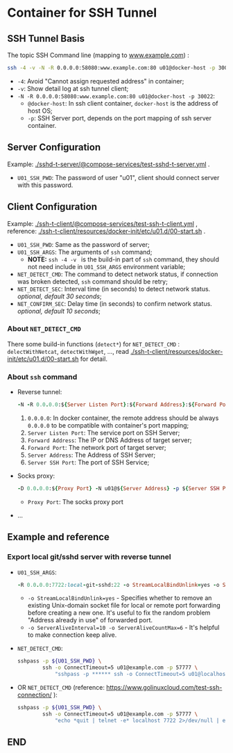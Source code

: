 # Container for SSH Tunnel

## SSH Tunnel Basis

The topic SSH Command line (mapping to www.example.com) :

```bash
ssh -4 -v -N -R 0.0.0.0:58080:www.example.com:80 u01@docker-host -p 30022
```

- `-4`: Avoid "Cannot assign requested address" in container;
- `-v`: Show detail log at ssh tunnel client;
- `-N -R 0.0.0.0:58080:www.example.com:80 u01@docker-host -p 30022`:
  - `@docker-host`: In ssh client container, `docker-host` is the address of host OS;
  - `-p`: SSH Server port, depends on the port mapping of ssh server container.

## Server Configuration

Example: [./sshd-t-server/@compose-services/test-sshd-t-server.yml](./sshd-t-server/@compose-services/test-sshd-t-server.yml) .

- `U01_SSH_PWD`: The password of user "u01", client should connect server with this password.

## Client Configuration

Example: [./ssh-t-client/@compose-services/test-ssh-t-client.yml](./ssh-t-client/@compose-services/test-ssh-t-client.yml) , reference: [./ssh-t-client/resources/docker-init/etc/u01.d/00-start.sh](./ssh-t-client/resources/docker-init/etc/u01.d/00-start.sh) .

- `U01_SSH_PWD`: Same as the password of server;
- `U01_SSH_ARGS`: The arguments of `ssh` command;
  - **NOTE:** `ssh -4 -v ` is the build-in part of `ssh` command, they should not need include in `U01_SSH_ARGS` environment variable;
- `NET_DETECT_CMD`: The command to detect network status, if connection was broken detected,  `ssh` command should be retry;
- `NET_DETECT_SEC`: Interval time (in seconds) to detect network status. *optional, default 30 seconds*;
- `NET_CONFIRM_SEC`: Delay time (in seconds) to confirm network status. *optional, default 10 seconds*;

### About `NET_DETECT_CMD`

There some build-in functions (`detect*`) for `NET_DETECT_CMD` : `delectWithNetcat`, `detectWithWget`, ..., read  [./ssh-t-client/resources/docker-init/etc/u01.d/00-start.sh](./ssh-t-client/resources/docker-init/etc/u01.d/00-start.sh) for detail.

### About `ssh` command

- Reverse tunnel:
  
  ```ruby
  -N -R 0.0.0.0:${Server Listen Port}:${Forward Address}:${Forward Port} u01@${Server Address} -p ${Server SSH Port}
  ```
  
  1. `0.0.0.0`: In docker container, the remote address should be always `0.0.0.0` to be compatible with container's port mapping;
  2. `Server Listen Port`: The service port on SSH Server;
  3. `Forward Address`: The IP or DNS Address of target server;
  4. `Forward Port`: The network port  of target server;
  5. `Server Address`: The Address of SSH Server;
  6. `Server SSH Port`: The port of SSH Service;

- Socks proxy:
  
  ```ruby
  -D 0.0.0.0:${Proxy Port} -N u01@${Server Address} -p ${Server SSH Port}
  ```
  
  - `Proxy Port`: The socks proxy port

- ...

## Example and reference

### Export local git/sshd server with reverse tunnel

- `U01_SSH_ARGS`:
  
  ```ruby
  -R 0.0.0.0:7722:local-git-sshd:22 -o StreamLocalBindUnlink=yes -o ServerAliveInterval=10 -o ServerAliveCountMax=6 -N u01@example.com -p 57777
  ```
  
  - `-o StreamLocalBindUnlink=yes` - Specifies whether to remove an existing Unix-domain socket file for local or remote port forwarding before creating a new one.  It's useful to fix the random problem "Address already in use" of forwarded port.
  - `-o ServerAliveInterval=10 -o ServerAliveCountMax=6` - It's helpful to make connection keep alive.

- `NET_DETECT_CMD`:
  
  ```bash
  sshpass -p ${U01_SSH_PWD} \
          ssh -o ConnectTimeout=5 u01@example.com -p 57777 \
              "sshpass -p ****** ssh -o ConnectTimeout=5 u01@localhost -p 7722 'ls -al /git'"
  ```

- OR `NET_DETECT_CMD` (reference: https://www.golinuxcloud.com/test-ssh-connection/ ):
  
  ```bash
  sshpass -p ${U01_SSH_PWD} \
          ssh -o ConnectTimeout=5 u01@example.com -p 57777 \
              "echo *quit | telnet -e* localhost 7722 2>/dev/null | egrep -qi 'Connected to localhost.'"
  ```

## END